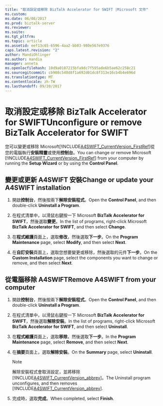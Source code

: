 ```yaml
---
title: "取消設定或移除 BizTalk Accelerator for SWIFT |Microsoft 文件"
ms.custom: 
ms.date: 06/08/2017
ms.prod: biztalk-server
ms.reviewer: 
ms.suite: 
ms.tgt_pltfrm: 
ms.topic: article
ms.assetid: eef13c65-6596-4aa2-bb03-980e567e9376
caps.latest.revision: "2"
author: MandiOhlinger
ms.author: mandia
manager: anneta
ms.openlocfilehash: 10d9a0107215bfa9dc7f595ade6b5ae62c258c21
ms.sourcegitcommit: cb908c540d8f1a692d01dc8f313e16cb4b4e696d
ms.translationtype: MT
ms.contentlocale: zh-TW
ms.lasthandoff: 09/20/2017
---
```

# <a name="unconfigure-or-remove-biztalk-accelerator-for-swift"></a><span data-ttu-id="46852-102">取消設定或移除 BizTalk Accelerator for SWIFT</span><span class="sxs-lookup"><span data-stu-id="46852-102">Unconfigure or remove BizTalk Accelerator for SWIFT</span></span>
<span data-ttu-id="46852-103">您可以變更或移除 Microsoft[!INCLUDE[A4SWIFT_CurrentVersion_FirstRef](../../includes/a4swift-currentversion-firstref-md.md)]從您的電腦執行**安裝精靈**或使用**控制台**。</span><span class="sxs-lookup"><span data-stu-id="46852-103">You can change or remove Microsoft [!INCLUDE[A4SWIFT_CurrentVersion_FirstRef](../../includes/a4swift-currentversion-firstref-md.md)] from your computer by running the **Setup Wizard** or by using the **Control Panel**.</span></span>  

## <a name="change-or-update-your-a4swift-installation"></a><span data-ttu-id="46852-104">變更或更新 A4SWIFT 安裝</span><span class="sxs-lookup"><span data-stu-id="46852-104">Change or update your A4SWIFT installation</span></span>  
  
1.  <span data-ttu-id="46852-105">開啟**控制台**，然後按兩下**解除安裝程式**。</span><span class="sxs-lookup"><span data-stu-id="46852-105">Open the **Control Panel**, and then double-click **Uninstall a Program**.</span></span>  
  
2.  <span data-ttu-id="46852-106">在程式清單中，以滑鼠右鍵按一下 Microsoft **BizTalk Accelerator for SWIFT**，然後選取**變更**。</span><span class="sxs-lookup"><span data-stu-id="46852-106">In the list of programs, right-click Microsoft **BizTalk Accelerator for SWIFT**, and then select **Change**.</span></span>  
  
3.  <span data-ttu-id="46852-107">在**程式維護**頁面上，選取**修改**，然後選取**下一步**。</span><span class="sxs-lookup"><span data-stu-id="46852-107">On the **Program Maintenance** page, select **Modify**, and then select **Next**.</span></span>  
  
4.  <span data-ttu-id="46852-108">在**自訂安裝**頁面上，選取您想要變更或移除，然後選取的元件**下一步**。</span><span class="sxs-lookup"><span data-stu-id="46852-108">On the **Custom Installation** page, select the components you want to change or remove, and then select **Next**.</span></span>  
  
  
## <a name="remove-a4swift-from-your-computer"></a><span data-ttu-id="46852-109">從電腦移除 A4SWIFT</span><span class="sxs-lookup"><span data-stu-id="46852-109">Remove A4SWIFT from your computer</span></span>  
  
1.  <span data-ttu-id="46852-110">開啟**控制台**，然後按兩下**解除安裝程式**。</span><span class="sxs-lookup"><span data-stu-id="46852-110">Open the **Control Panel**, and then double-click **Uninstall a Program**.</span></span>  
  
2.  <span data-ttu-id="46852-111">在程式清單中，以滑鼠右鍵按一下 Microsoft **BizTalk Accelerator for SWIFT**，然後選取**解除安裝**。</span><span class="sxs-lookup"><span data-stu-id="46852-111">In the list of programs, right-click Microsoft **BizTalk Accelerator for SWIFT**, and then select **Uninstall**.</span></span>  
  
3.  <span data-ttu-id="46852-112">在**程式維護**頁面上，選取**移除**，然後選取**下一步**。</span><span class="sxs-lookup"><span data-stu-id="46852-112">In the **Program Maintenance** page, select **Remove**, and then select **Next**.</span></span>  
  
4.  <span data-ttu-id="46852-113">在**摘要**頁面上，選取**解除安裝**。</span><span class="sxs-lookup"><span data-stu-id="46852-113">On the **Summary** page, select **Uninstall**.</span></span>  
  
    > [!NOTE]
    >  <span data-ttu-id="46852-114">解除安裝程式會取消設定，並將移除[!INCLUDE[A4SWIFT_CurrentVersion_abbrev](../../includes/a4swift-currentversion-abbrev-md.md)]。</span><span class="sxs-lookup"><span data-stu-id="46852-114">The Uninstall program unconfigures, and then removes [!INCLUDE[A4SWIFT_CurrentVersion_abbrev](../../includes/a4swift-currentversion-abbrev-md.md)].</span></span>  
  
5.  <span data-ttu-id="46852-115">完成時，選取**完成**。</span><span class="sxs-lookup"><span data-stu-id="46852-115">When completed, select **Finish**.</span></span>  